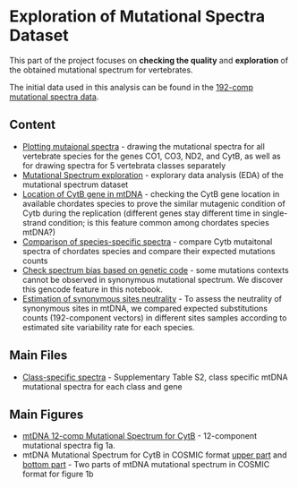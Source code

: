 # Exploration of Mutational Spectra Dataset

This part of the project focuses on **checking the quality** and **exploration** of the obtained mutational spectrum for vertebrates.

The initial data used in this analysis can be found in the [192-comp mutational spectra data](../1data_derivation/dataset/MutSpecVertebrates192.csv.gz).

## Content

- [Plotting mutaional spectra](./spectra_visualization/) - drawing the mutational spectra for all vertebrate species for the genes CO1, CO3, ND2, and CytB, as well as for drawing spectra for 5 vertebrata classes separately
- [Mutational Spectrum exploration](./explore_mutations/) - explorary data analysis (EDA) of the mutational spectrum dataset
- [Location of CytB gene in mtDNA](./cytb_location/) - checking the CytB gene location in available chordates species to prove the similar mutagenic condition of Cytb during the replication (different genes stay different time in single-strand condition; is this feature common among chordates species mtDNA?)
- [Comparison of species-specific spectra](./genes_cls_exploration/) - compare Cytb mutaitonal spectra of chordates species and compare their expected mutations counts
- [Check spectrum bias based on genetic code](./syn_spectrum_bias_based_on_gencode.ipynb) - some mutations contexts cannot be observed in synonymous mutational spectrum. We discover this gencode feature in this notebook.
- [Estimation of synonymous sites neutrality](./estimate_selection_effect/) - To assess the neutrality of synonymous sites in mtDNA, we compared expected substitutions counts (192-component vectors) in different sites samples according to estimated site variability rate for each species.

## Main Files 

- [Class-specific spectra](./spectra_visualization/ClassesSpectraCytb.csv) - Supplementary Table S2, class specific mtDNA mutational spectra for each class and gene 

## Main Figures

- [mtDNA 12-comp Mutational Spectrum for CytB](./spectra_visualization/MutSpec12VertCytb.pdf) - 12-component mutational spectra fig 1a.
- mtDNA Mutational Spectrum for CytB in COSMIC format [upper part](./spectra_visualization/SBS_96_plots_vert_1.pdf) and [bottom part](./spectra_visualization/SBS_96_plots_vert_2.pdf) - Two parts of mtDNA mutational spectrum in COSMIC format for figure 1b 
